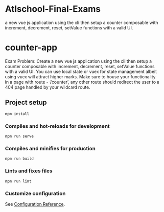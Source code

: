 # Atlschool-Final-Exams
a new vue js application using the cli then setup a counter composable with increment, decrement, reset, setValue functions with a valid UI.


# counter-app
Exam Problem: Create a new vue js application using the cli then setup a counter composable with increment, decrement, reset, setValue functions with a valid UI.
You can use local state or vuex for state management albeit using vuex will attract higher marks. 
Make sure to house your functionality in a page with route - ‘/counter’,
any other route should redirect the user to a 404 page handled by your wildcard route.
## Project setup
```
npm install
```

### Compiles and hot-reloads for development
```
npm run serve
```

### Compiles and minifies for production
```
npm run build
```

### Lints and fixes files
```
npm run lint
```

### Customize configuration
See [Configuration Reference](https://cli.vuejs.org/config/).
#
